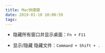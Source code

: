 ```yaml
---
title: Mac快捷键
date: 2019-01-10 10:00:59
tags:
---
```


* 隐藏所有窗口并显示桌面：`Fn + F11`

* 显示/隐藏 隐藏文件：`Command + Shift + .`